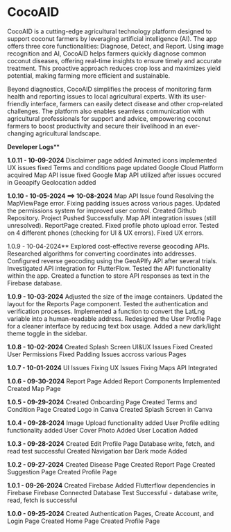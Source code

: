 # CocoAID


CocoAID is a cutting-edge agricultural technology platform designed to support coconut farmers by leveraging artificial intelligence (AI). The app offers three core functionalities: Diagnose, Detect, and Report. Using image recognition and AI, CocoAID helps farmers quickly diagnose common coconut diseases, offering real-time insights to ensure timely and accurate treatment. This proactive approach reduces crop loss and maximizes yield potential, making farming more efficient and sustainable.

Beyond diagnostics, CocoAID simplifies the process of monitoring farm health and reporting issues to local agricultural experts. With its user-friendly interface, farmers can easily detect disease and other crop-related challenges. The platform also enables seamless communication with agricultural professionals for support and advice, empowering coconut farmers to boost productivity and secure their livelihood in an ever-changing agricultural landscape.

**Developer Logs****

**1.0.11 - 10-09-2024**
      Disclaimer page added
      Animated icons implemented
      UX issues fixed
      Terms and conditions page updated
      Google Cloud Platform acquired
      Map API issue fixed
      Google Map API utilized after issues occured in Geoapify
      Geolocation added

**1.0.10 - 10-05-2024 ==> 10-08-2024**
      Map API Issue found
      Resolving the MapViewPage error.
      Fixing padding issues across various pages.
      Updated the permissions system for improved user control.
      Created Github Repository.
      Project Pushed Successfully.
      Map API integration issues (still unresolved).
      ReportPage created.
      Fixed profile photo upload error.
      Tested on 4 different phones (checking for UI & UX errors).
      Fixed UX errors.

1.0.9 - 10-04-2024**
      Explored cost-effective reverse geocoding APIs.
      Researched algorithms for converting coordinates into addresses.
      Configured reverse geocoding using the GeoAPIfy API after several trials.
      Investigated API integration for FlutterFlow.
      Tested the API functionality within the app.
      Created a function to store API responses as text in the Firebase database.

**1.0.9 - 10-03-2024**
      Adjusted the size of the image containers.
      Updated the layout for the Reports Page component.
      Tested the authentication and verification processes.
      Implemented a function to convert the LatLng variable into a human-readable address.
      Redesigned the User Profile Page for a cleaner interface by reducing text box usage.
      Added a new dark/light theme toggle in the sidebar.

**1.0.8 - 10-02-2024**
      Created Splash Screen
      UI&UX Issues Fixed
      Created User Permissions
      Fixed Padding Issues accross various Pages

**1.0.7 - 10-01-2024**
      UI Issues Fixing
      UX Issues Fixing
      Maps API Integrated

**1.0.6 - 09-30-2024**
      Report Page Added
      Report Components Implemented
      Created Map Page

**1.0.5 - 09-29-2024**
      Created Onboarding Page
      Created Terms and Condition Page
      Created Logo in Canva
      Created Splash Screen in Canva

**1.0.4 - 09-28-2024**
      Image Upload functionality added
      User Profile editing functionality added
      User Cover Photo Added
      User Location Added

**1.0.3 - 09-28-2024**
      Created Edit Profile Page
      Database write, fetch, and read test successful
      Created Navigation bar
      Dark mode Added

**1.0.2 - 09-27-2024**
      Created Disease Page
      Created Report Page
      Created Suggestion Page
      Created Profile Page

**1.0.1 - 09-26-2024**
      Created Firebase
      Added Flutterflow dependencies in Firebase
      Firebase Connected
      Database Test Successful - database write, read, fetch is successful

**1.0.0 - 09-25-2024**
      Created Authentication Pages, Create Account, and Login Page
      Created Home Page
      Created Profile Page



